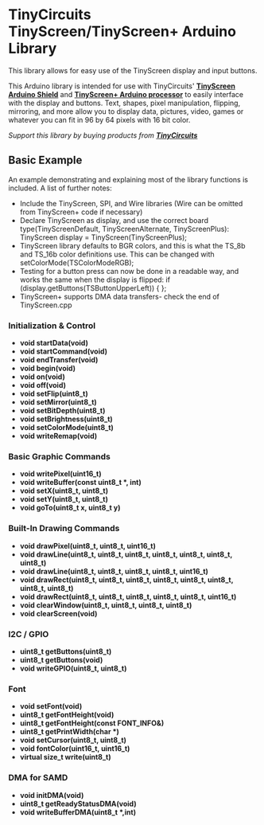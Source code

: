 # TinyCircuits TinyScreen/TinyScreen+ Arduino Library

This library allows for easy use of the TinyScreen display and input buttons. 

This Arduino library is intended for use with TinyCircuits' **[TinyScreen Arduino Shield](https://tinycircuits.com/collections/leds-displays/products/tinyscreen?variant=13748964423)** and **[TinyScreen+ Arduino processor](https://tinycircuits.com/collections/processors/products/tinyscreenplus)** to easily interface with the display and buttons. Text, shapes, pixel manipulation, flipping, mirroring, and more allow you to display data, pictures, video, games or whatever you can fit in 96 by 64 pixels with 16 bit color.

*Support this library by buying products from **[TinyCircuits](https://tinycircuits.com/)***

## Basic Example

An example demonstrating and explaining most of the library functions is included. A list of further notes:

* Include the TinyScreen, SPI, and Wire libraries (Wire can be omitted from TinyScreen+ code if necessary)
* Declare TinyScreen as display, and use the correct board type(TinyScreenDefault, TinyScreenAlternate, TinyScreenPlus): TinyScreen display = TinyScreen(TinyScreenPlus);
* TinyScreen library defaults to BGR colors, and this is what the TS_8b and TS_16b color definitions use. This can be changed with setColorMode(TSColorModeRGB);
* Testing for a button press can now be done in a readable way, and works the same when the display is flipped: if (display.getButtons(TSButtonUpperLeft)) { };
* TinyScreen+ supports DMA data transfers- check the end of TinyScreen.cpp

### Initialization & Control

* **void startData(void)**
* **void startCommand(void)**
* **void endTransfer(void)**
* **void begin(void)**
* **void on(void)**
* **void off(void)**
* **void setFlip(uint8_t)**
* **void setMirror(uint8_t)**
* **void setBitDepth(uint8_t)**
* **void setBrightness(uint8_t)**
* **void setColorMode(uint8_t)**
* **void writeRemap(void)**

### Basic Graphic Commands

* **void writePixel(uint16_t)**
* **void writeBuffer(const uint8_t \*, int)**
* **void setX(uint8_t, uint8_t)**
* **void setY(uint8_t, uint8_t)**
* **void goTo(uint8_t x, uint8_t y)**

### Built-In Drawing Commands

* **void drawPixel(uint8_t, uint8_t, uint16_t)**
* **void drawLine(uint8_t, uint8_t, uint8_t, uint8_t, uint8_t, uint8_t, uint8_t)**
* **void drawLine(uint8_t, uint8_t, uint8_t, uint8_t, uint16_t)**
* **void drawRect(uint8_t, uint8_t, uint8_t, uint8_t, uint8_t, uint8_t, uint8_t, uint8_t)**
* **void drawRect(uint8_t, uint8_t, uint8_t, uint8_t, uint8_t, uint16_t)**
* **void clearWindow(uint8_t, uint8_t, uint8_t, uint8_t)**
* **void clearScreen(void)**

### I2C / GPIO

* **uint8_t getButtons(uint8_t)**
* **uint8_t getButtons(void)**
* **void writeGPIO(uint8_t, uint8_t)**

### Font

* **void setFont(void)**
* **uint8_t getFontHeight(void)**
* **uint8_t getFontHeight(const FONT_INFO&)**
* **uint8_t getPrintWidth(char \*)**
* **void setCursor(uint8_t, uint8_t)**
* **void fontColor(uint16_t, uint16_t)**
* **virtual size_t write(uint8_t)**

### DMA for SAMD

* **void initDMA(void)**
* **uint8_t getReadyStatusDMA(void)**
* **void writeBufferDMA(uint8_t \*,int)**
  

